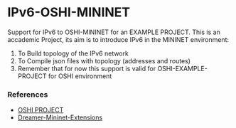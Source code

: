 # IPv6-OSHI-MININET
Support for IPv6 to OSHI-MININET for an EXAMPLE PROJECT. 
This is an accademic Project, its aim is to introduce IPv6 in the MININET environment:
1. To Build topology of the IPv6 network
2. To Compile json files with topology (addresses and routes)
3. Remember that for now this support is valid for OSHI-EXAMPLE-PROJECT for OSHI environment

### References

 - [OSHI PROJECT](http://netgroup.uniroma2.it/OSHI/)  
 - [Dreamer-Mininet-Extensions](https://github.com/netgroup/Dreamer-Mininet-Extensions#dreamer-mininet-extensions)

